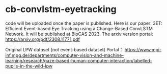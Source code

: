 # cb-convlstm-eyetracking
code will be uploaded once the paper is published.
Here is our paper: 3ET: Efficient Event-based Eye Tracking using a Change-Based ConvLSTM Network.
It will be published at BioCAS 2023. The arxiv version portal: https://arxiv.org/pdf/2308.11771.pdf

Original LPW dataset (not event-based dataset) Portal： 
https://www.mpi-inf.mpg.de/departments/computer-vision-and-machine-learning/research/gaze-based-human-computer-interaction/labelled-pupils-in-the-wild-lpw
